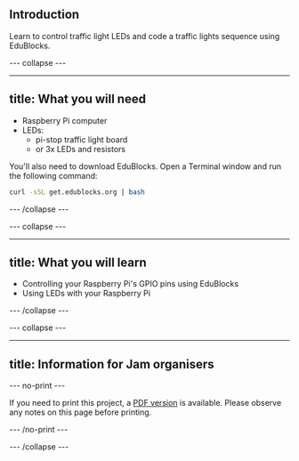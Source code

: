 ## Introduction

Learn to control traffic light LEDs and code a traffic lights sequence using EduBlocks.

\--- collapse \---

* * *

## title: What you will need

- Raspberry Pi computer
- LEDs: 
    - pi-stop traffic light board
    - or 3x LEDs and resistors

You'll also need to download EduBlocks. Open a Terminal window and run the following command:

```bash
curl -sSL get.edublocks.org | bash
```

\--- /collapse \---

\--- collapse \---

* * *

## title: What you will learn

- Controlling your Raspberry Pi's GPIO pins using EduBlocks
- Using LEDs with your Raspberry Pi

\--- /collapse \---

\--- collapse \---

* * *

## title: Information for Jam organisers

\--- no-print \---

If you need to print this project, a [PDF version](https://github.com/raspberrypilearning/jam-worksheets/raw/master/pdf/Traffic-Lights-EduBlocks.pdf) is available. Please observe any notes on this page before printing.

\--- /no-print \---

\--- /collapse \---